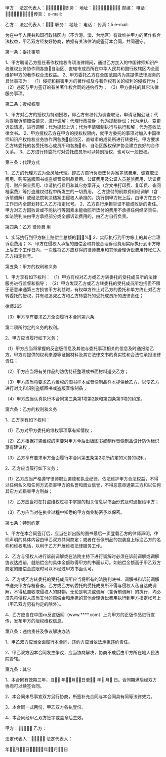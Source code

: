 
 甲方：
 法定代表人：职务：
 地址：
 邮编：
 电话：传真：
 e–mail:
 
 乙方：
 法定代表人：        职务：
 地址：
 电话：
 传真：5
 e–mail:
 
 为在中华人民共和国行政辖区内（不含港、澳、台地区）有效维护甲方的著作权合法权益，甲乙双方经友好协商，依据有关法律法规签订本合同，共同遵守。
 
 第一条：委托事项
 
 1、甲方聘请乙方担任著作权维权专项法律顾问，通过乙方加入的中国律师知识产权维权业务协作网各施自治区、直辖市成员所在中华人民共和国行政辖区内全面维护甲方的著作权合法权益。
 2、甲方委托乙方在全国范围内为其提供法律服务的具体事项为：
 （1）侵犯和损害甲方的著作权及与著作权有关的权利的侵权行为；
 （2）违反与甲方签订的有关著作权合同的违约行为；
 （3）甲方委托的其它法律服务事项。
 
 第二条：授权权限 
 
 1、甲方对乙方的授权为特别授权，即乙方有权代为调查取证，申请证据公证；代为提起诉前赔偿请求，进行调解；代理行政投诉；代为提起诉讼；代为承认、变更诉讼请求，进行调解；代为提起上诉；代为申请强制执行与执行和解；代为签收法律文书。
 2、甲方授权乙方在甲方的授权权限内，就甲方委托的事项对加入中国律师知识产权维权业务协作网各施自治区、直辖市的成员所进行转委托。甲方要求乙方转委托的各受托核心成员所和各施市、自治区版权保护协会建立良好的合作关系。
 3、乙方进行转委托时对受托成员所可以特别授权，也可以一般授权。
 
 第三条：代理方式
 
 1、乙方的代理方式为全风险代理。即乙方自行负责垫付办案差旅费用、调查取证费用、购买盗版图书或盗版音像制品费用、公证费用及公证人员差旅费用、诉讼费用、财产保全费用、申请执行费用和其它办案开支（含文书打印费、复印费、查阅档案费）等打盗维权过程中所发生的一切费用。
 乙方垫付的前款费用经调解（含诉前调解）或经法院判决结案由侵权人承担的，执行到甲方帐上后，由甲方在五个工作日内全部划转汇入乙方指定帐号。
 2、乙方自行承担举证不能或败诉的责任。甲方对乙方因败诉或不能执行等因素未能收回所垫付的费用不承担任何经济责任。如法院判决由甲方承担部分或全部诉讼费用的，由乙方自行负责。
 
 第四条：乙方
律师费
用
 
 1、实际执行到甲方帐上赔偿金总额的%；
 2、实际执行到甲方帐上的其它合理诉讼费用；
 3、甲方在侵权人承担的赔偿金和其他合理诉讼费用实际执行到甲方帐上后五个工作日内，一次性将乙方应获得的律师费用和其他合理诉讼费用转帐汇入乙方指定帐号。
 
 第五条：甲方的权利和义务
 
 1、甲方享有如下权利：
 （1）甲方有权对乙方或乙方转委托的受托成员所的法律服务进行监督和指导；
 （2）甲方发现乙方或乙方转委托的受托成员所包括但不限于恶意串通第三方损害甲方利益时，有权单方终止对乙方的委托和单方终止对乙方转委托的授权，并有权追究乙方和乙方转委托的受托成员所的法律责任；




 
律师365






 （3）甲方享有要求乙方全面履行本合同第六条 

 第二项所约定的义务的权利。

 2、甲方应当履行如下义务：

 （1）甲方应当将掌握的反盗版信息及其他与委托事项相关的信息及时通报给乙方。甲方对提供的权利来源等证据材料及其它法律文书的真实性和合法性承担法律责任；

 （2）甲方应当将有关作品的防伪特征整理成书面材料送交乙方；

 （3）甲方应当将要求乙方维权的图书样本或音像制品样本提供给乙方，以便乙方进行对比和识别盗版图书或盗版音像制品；

 （4）甲方应当认真执行本合同第三条第1项第2款和第四条第3项的约定。

 

 第六条：乙方的权利和义务

 

 1、乙方享有如下权利：

 （1）乙方对甲方委托的维权事项享有知情权；

 （2）乙方根据打盗维权的需要对甲方今后出版图书或制作音像制品设计防伪标识享有建议权；

 （3）乙方享有要求甲方全面履行本合同第五条第2项所约定的义务的权利。

 2、乙方应当履行如下义务：

 （1）乙方应当严格遵守律师职业道德和执业纪律，依法维护甲方合法权益，不得以任何名义和任何方式损害甲方的名誉和商业信誉，不得恶意串通第三方和以任何其它方式损害甲方利益；

 （2）乙方应当将在打盗维权过程中掌握的相关信息以书面形式及时通报给甲方；

 （3）乙方应当对在执业过程中知悉的甲方商业秘密予以保密。

 

 第七条：特别约定

 

 1、甲方在本合同签订后，应当在新出版的图书最后一页登载乙方的律师声明，律师声明的具体内容由甲乙双方共同商定；或者在音像制品的包装盒上标注乙方的名称和维权电话，以利于乙方开展维权法律服务工作。

 2、乙方与侵权人进行诉前调解或在法院主持下进行调解时必须在诉前调解或调解协议达成前，就赔偿金的具体金额取得甲方的书面认可。如赔偿金额高于甲乙双方商定的赔偿金底限时可以不经过甲方书面认可。

 3、乙方或乙方转委托的受托成员所应当将所有的法院判决书、调解书和诉前调解书送交甲方存档备查。乙方或乙方转委托的受托成员所不得与侵权人私自达成调解，不得私自收取侵权人的财物。无论是判决或调解（含诉前调解）的执行，均必须先将侵权人应当支付的赔偿金和承担的其他合理诉讼费用执行到甲方指定帐号上（甲乙双方另有约定的除外）。

 4、乙方应当在中国xx反盗版网（www.****.com）上为甲方的正版作品进行宣传，发布甲方的版权维权信息。

 

 第八条：违约责任及争议解决办法

 

 1、甲乙双方应当全面履行本合同，违约方应当依法承担违约责任。

 2、甲乙双方因本合同发生争议，应当协商解决，协商不成后由甲方所在地人民法院管辖。

 

 第九条：其它

 

 1、本合同有效期三年，自 年月日至 年 月 日。合同期满后经双方协商可以续签合同。

 2、本合同未尽事宜双方另行协商，所签补充合同与本合同具有同等法律效力。

 3、本合同一式两份，甲乙双方各执壹份。

 4、本合同经甲乙双方签字或盖章后生效。

 

 甲方：       乙方：

 

 法定代表人： 法定代表人：

 

 年月日年月日 


 

 
 
 
 
 
  


  
 

  


  


  
 
 
 
 

